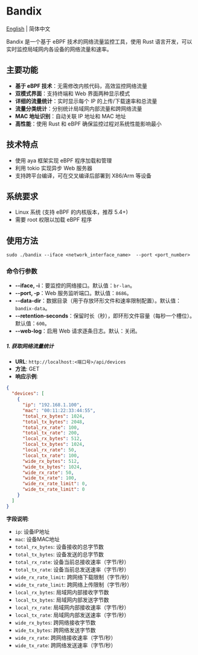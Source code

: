 # Bandix

[English](README.md) | 简体中文

Bandix 是一个基于 eBPF 技术的网络流量监控工具，使用 Rust 语言开发，可以实时监控局域网内各设备的网络流量和速率。

## 主要功能

- **基于 eBPF 技术**：无需修改内核代码，高效监控网络流量
- **双模式界面**：支持终端和 Web 界面两种显示模式
- **详细的流量统计**：实时显示每个 IP 的上传/下载速率和总流量
- **流量分类统计**：分别统计局域网内部流量和跨网络流量
- **MAC 地址识别**：自动关联 IP 地址和 MAC 地址
- **高性能**：使用 Rust 和 eBPF 确保监控过程对系统性能影响最小

## 技术特点

- 使用 aya 框架实现 eBPF 程序加载和管理
- 利用 tokio 实现异步 Web 服务器
- 支持跨平台编译，可在交叉编译后部署到 X86/Arm 等设备
## 系统要求

- Linux 系统 (支持 eBPF 的内核版本，推荐 5.4+)
- 需要 root 权限以加载 eBPF 程序

## 使用方法

```shell
sudo ./bandix --iface <network_interface_name>  --port <port_number>
```

### 命令行参数

- **--iface, -i**：要监控的网络接口。默认值：`br-lan`。
- **--port, -p**：Web 服务监听端口。默认值：`8686`。
- **--data-dir**：数据目录（用于存放环形文件和速率限制配置）。默认值：`bandix-data`。
- **--retention-seconds**：保留时长（秒），即环形文件容量（每秒一个槽位）。默认值：`600`。
- **--web-log**：启用 Web 请求逐条日志。默认：关闭。

##### 1. 获取网络流量统计
- **URL**: `http://localhost:<端口号>/api/devices`
- **方法**: GET
- **响应示例**:
```json
{
  "devices": [
    {
      "ip": "192.168.1.100",
      "mac": "00:11:22:33:44:55",
      "total_rx_bytes": 1024,
      "total_tx_bytes": 2048,
      "total_rx_rate": 100,
      "total_tx_rate": 200,
      "local_rx_bytes": 512,
      "local_tx_bytes": 1024,
      "local_rx_rate": 50,
      "local_tx_rate": 100,
      "wide_rx_bytes": 512,
      "wide_tx_bytes": 1024,
      "wide_rx_rate": 50,
      "wide_tx_rate": 100,
      "wide_rx_rate_limit": 0,
      "wide_tx_rate_limit": 0
    }
  ]
}
```

**字段说明**:
- `ip`: 设备IP地址
- `mac`: 设备MAC地址
- `total_rx_bytes`: 设备接收的总字节数
- `total_tx_bytes`: 设备发送的总字节数
- `total_rx_rate`: 设备当前总接收速率（字节/秒）
- `total_tx_rate`: 设备当前总发送速率（字节/秒）
- `wide_rx_rate_limit`: 跨网络下载限制（字节/秒）
- `wide_tx_rate_limit`: 跨网络上传限制（字节/秒）
- `local_rx_bytes`: 局域网内部接收字节数
- `local_tx_bytes`: 局域网内部发送字节数
- `local_rx_rate`: 局域网内部接收速率（字节/秒）
- `local_tx_rate`: 局域网内部发送速率（字节/秒）
- `wide_rx_bytes`: 跨网络接收字节数
- `wide_tx_bytes`: 跨网络发送字节数
- `wide_rx_rate`: 跨网络接收速率（字节/秒）
- `wide_tx_rate`: 跨网络发送速率（字节/秒）

